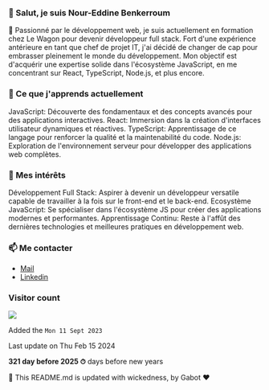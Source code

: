 ### 👋 Salut, je suis Nour-Eddine Benkerroum

🚀 Passionné par le développement web, je suis actuellement en formation chez Le Wagon pour devenir développeur full stack. Fort d'une expérience antérieure en tant que chef de projet IT, j'ai décidé de changer de cap pour embrasser pleinement le monde du développement. Mon objectif est d'acquérir une expertise solide dans l'écosystème JavaScript, en me concentrant sur React, TypeScript, Node.js, et plus encore.

### 🌱 Ce que j'apprends actuellement

JavaScript: Découverte des fondamentaux et des concepts avancés pour des applications interactives.
React: Immersion dans la création d'interfaces utilisateur dynamiques et réactives.
TypeScript: Apprentissage de ce langage pour renforcer la qualité et la maintenabilité du code.
Node.js: Exploration de l'environnement serveur pour développer des applications web complètes.

### 🎯 Mes intérêts

Développement Full Stack: Aspirer à devenir un développeur versatile capable de travailler à la fois sur le front-end et le back-end.
Ecosystème JavaScript: Se spécialiser dans l'écosystème JS pour créer des applications modernes et performantes.
Apprentissage Continu: Reste à l'affût des dernières technologies et meilleures pratiques en développement web.

### 📫 Me contacter

- [Mail](mailto:noureddine.benkerroum@gmail.com)
- [Linkedin](https://www.linkedin.com/in/nbenkerroum/)

### Visitor count

<img src="https://profile-counter.glitch.me/BNoure/count.svg" />

Added the `Mon 11 Sept 2023`

Last update on Thu Feb 15 2024

**321 day before 2025 ⏱** days before new years

🤖 This README.md is updated with wickedness, by Gabot ❤️
